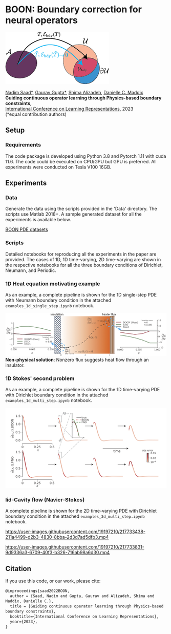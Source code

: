 # BOON: Boundary correction for neural operators

![Image](resources/operator_bdy.png)

[Nadim Saad*](https://profiles.stanford.edu/nadim-saad), [Gaurav Gupta*](http://guptagaurav.me/index.html), [Shima Alizadeh](https://scholar.google.com/citations?user=r3qS03kAAAAJ&hl=en), [Danielle C. Maddix](https://scholar.google.com/citations?user=IPDByA8AAAAJ&hl=en)\
**Guiding continuous operator learning through Physics-based boundary constraints,**\
[International Conference on Learning Representations](https://openreview.net/forum?id=gfWNItGOES6), 2023\
(*equal contribution authors)


## Setup

### Requirements
The code package is developed using Python 3.8 and Pytorch 1.11 with cuda 11.6. The code could be executed on CPU/GPU but GPU is preferred. All experiments were conducted on Tesla V100 16GB.

## Experiments
### Data
Generate the data using the scripts provided in the 'Data' directory. The scripts use Matlab 2018+. A sample generated dataset for all the experiments is available below.

[BOON PDE datasets](https://drive.google.com/drive/folders/1tj3dBlM6NQk6qo9cwyLaJmvLnXTho0yD?usp=sharing)

### Scripts
Detailed notebooks for reproducing all the experiments in the paper are provided. The cases of 1D, 1D time-varying, 2D time-varying are shown in the respective notebooks for all the three boundary conditions of Dirichlet, Neumann, and Periodic.

### 1D Heat equation motivating example
As an example, a complete pipeline is shown for the 1D single-step PDE with Neumann boundary condition in the attached `examples_1d_single_step.ipynb` notebook. 

![Image](resources/heat_neumann.png) \
**Non-physical solution**: Nonzero flux suggests heat flow through an insulator.

### 1D Stokes' second problem
As an example, a complete pipeline is shown for the 1D time-varying PDE with Dirichlet boundary condition in the attached `examples_1d_multi_step.ipynb` notebook.

![Image](resources/stokes.png)

### lid-Cavity flow (Navier-Stokes)
A complete pipeline is shown for the 2D time-varying PDE with Dirichlet boundary condition in the attached `examples_3d_multi_step.ipynb` notebook.

https://user-images.githubusercontent.com/19197210/217733438-211a4499-d2b3-4830-8bba-2d3d7ad5dfb3.mp4




https://user-images.githubusercontent.com/19197210/217733831-9d9336a3-6709-40f3-b326-716ab98a6d30.mp4



## Citation
If you use this code, or our work, please cite:
```
@inproceedings{saad2022BOON,
  author = {Saad, Nadim and Gupta, Gaurav and Alizadeh, Shima and Maddix, Danielle C.},
  title = {Guiding continuous operator learning through Physics-based boundary constraints},
  booktitle={International Conference on Learning Representations},
  year={2023},
}
```
